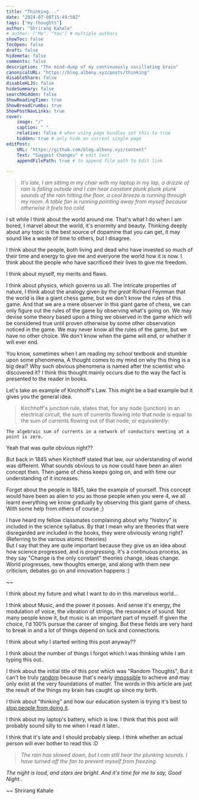 ```yaml
---
title: "Thinking..."
date: "2024-07-08T15:49:50Z"
tags: ["my-thoughts"]
author: "Shrirang Kahale"
# author: ["Me", "You"] # multiple authors
showToc: false
TocOpen: false
draft: false
hidemeta: false
comments: false
description: "The mind-dump of my continuously oscillating brain"
canonicalURL: "https://blog.albony.xyz/posts/thinking"
disableShare: false
disableHLJS: false
hideSummary: false
searchHidden: false
ShowReadingTime: true
ShowBreadCrumbs: true
ShowPostNavLinks: true
cover:
    image: "/"
    caption: " "
    relative: false # when using page bundles set this to true
    hidden: true # only hide on current single page
editPost:
    URL: "https://github.com/blog.albony.xyz/content"
    Text: "Suggest Changes" # edit text
    appendFilePath: true # to append file path to Edit link

---
```


> *It's late, I am sitting in my chair with my laptop in my lap, a drizzle of rain is falling outside and I can hear constant *plunk* *plunk* *plunk* sounds of the rain hitting the floor, a cool breeze is running through my room.  A table fan is running pointing away from myself because otherwise it feels too cold.*
 
I sit while I think about the world around me. That's what I do when I am bored, I marvel about the world, it's enormity and beauty. Thinking deeply about any topic is the best source of dopamine that you can get, it may sound like a waste of time to others, but I disagree.

I think about the people, both living and dead who have invested so much of their time and energy to give me and everyone the world how it is now. I think about the people who have sacrificed their lives to give me freedom.  

I think about myself, my merits and flaws. 

I think about physics, which governs us all. The intricate properties of nature, I think about the analogy given by the *great* Richard Feynman that the world is like a giant chess game, but we don't know the rules of this game. And that we are a mere observer in this giant game of chess, we can only figure out the rules of the game by observing what's going on. We may devise some theory based upon a thing we observed in the game which will be considered true until proven otherwise by some other observation noticed in the game. We may never know all the rules of the game, but we have no other choice. We don't know when the game will end, or whether it will ever end. 


You know, sometimes when I am reading my school textbook and stumble upon some phenomena, A thought comes to my mind on why this thing is a big deal? Why such obvious phenomena is named after the scientist who discovered it? I think this thought mainly occurs due to the way the fact is presented to the reader in books. 

Let's take an example of Kirchhoff's Law. This might be a bad example but it gives you the general idea.

> Kirchhoff's junction rule, states that, for any node (junction) in an electrical circuit, the sum of currents flowing into that node is equal to the sum of currents flowing out of that node; or equivalently:

    The algebraic sum of currents in a network of conductors meeting at a point is zero. 

Yeah that was quite obvious right?? 

But back in 1845 when Kirchhoff stated that law, our understanding of world was different. What sounds obvious to us now could have been an alien concept then. Then game of chess keeps going on, and with time our understanding of it increases. 

Forget about the people in 1845, take the example of yourself. This concept would have been as alien to you as those people when you were 4, we all learnt everything we know gradually by observing this giant game of chess. With some help from others of course ;)

I have heard my fellow classmates complaining about why "history" is included in the science syllabus. By that I mean why are theories that were disregarded are included in the books, they were obviously wrong right? (Referring to the various atomic theories)  
But I say that they are quite important because they give us an idea about how science progressed, and is progressing. 
It's a continuous process, as they say "Change is the only constant" theories change, ideas change. World progresses, new thoughts emerge, and along with them new criticism, debates go on and innovation happens :)
 
 ~~

I think about my future and what I want to do in this marvelous world... 

I think about Music, and the power it posses. And sense it's energy, the modulation of voice, the vibration of strings, the resonance of sound. Not many people know it, but music is an important part of myself. If given the choice, I'd 100% pursue the career of singing. But these fields are very hard to break in and a lot of things depend on luck and connections. 



I think about why I started writing this post anyway??

I think about the number of things I forgot which I was thinking while I am typing this out..

I think about the initial title of this post which was "Random Thoughts", But it can't be truly [random](https://en.wikipedia.org/wiki/Randomness) because that's nearly [impossible](https://en.wikipedia.org/wiki/Ramsey_theory) to achieve and may only exist at the very foundations of matter. The words in this article are just the result of the things my brain has caught up since my birth.

I think about "thinking" and how our education system is trying it's best to [stop people from doing it](https://shrirangkahale.com/posts/education-system-and-youth/). 
 
I think about my laptop's battery, which is low. 
I think that this post will probably sound silly to me when I read it later..

I think that it's late and I should probably sleep. 
I think whether an actual person will ever bother to read this :D 



> *The rain has slowed down, but I can still hear the plunking sounds. I have turned off the fan to prevent myself from freezing.*
 
*The night is loud, and stars are bright. And it's time for me to say, Good Night..*


~~ 
Shrirang Kahale
